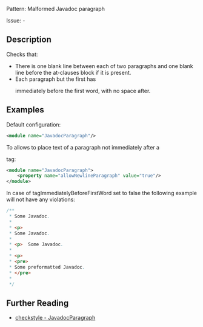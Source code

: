 Pattern: Malformed Javadoc paragraph

Issue: -

## Description

Checks that: 

  - There is one blank line between each of two paragraphs and one blank line before the at-clauses block if it is present. 
  - Each paragraph but the first has <p> immediately before the first word, with no space after. 

## Examples

Default configuration: 


```xml
<module name="JavadocParagraph"/>
```
        

To allows to place text of a paragraph not immediately after a <p> tag: 


```xml
<module name="JavadocParagraph">
    <property name="allowNewlineParagraph" value="true"/>
</module>
```
        

In case of tagImmediatelyBeforeFirstWord set to false the following example will not have any violations: 


```java
/**
 * Some Javadoc.
 *
 * <p>
 * Some Javadoc.
 *
 * <p>  Some Javadoc.
 *
 * <p>
 * <pre>
 * Some preformatted Javadoc.
 * </pre>
 *
 */
```

## Further Reading

* [checkstyle - JavadocParagraph](https://checkstyle.sourceforge.io/checks/javadoc/javadocparagraph.html#JavadocParagraph)
